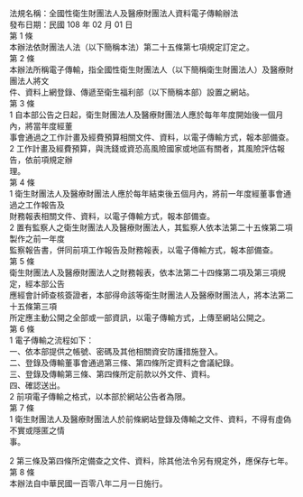 法規名稱：全國性衛生財團法人及醫療財團法人資料電子傳輸辦法  
發布日期：民國 108 年 02 月 01 日  
第 1 條  
本辦法依財團法人法（以下簡稱本法）第二十五條第七項規定訂定之。  
第 2 條  
本辦法所稱電子傳輸，指全國性衛生財團法人（以下簡稱衛生財團法人）及醫療財團法人將文  
件、資料上網登錄、傳遞至衛生福利部（以下簡稱本部）設置之網站。  
第 3 條  
1 自本部公告之日起，衛生財團法人及醫療財團法人應於每年年度開始後一個月內，將當年度經董  
事會通過之工作計畫及經費預算相關文件、資料，以電子傳輸方式，報本部備查。  
2 工作計畫及經費預算，與洗錢或資恐高風險國家或地區有關者，其風險評估報告，依前項規定辦  
理。  
第 4 條  
1 衛生財團法人及醫療財團法人應於每年結束後五個月內，將前一年度經董事會通過之工作報告及  
財務報表相關文件、資料，以電子傳輸方式，報本部備查。  
2 置有監察人之衛生財團法人及醫療財團法人，其監察人依本法第二十五條第二項製作之前一年度  
監察報告書，併同前項工作報告及財務報表，以電子傳輸方式，報本部備查。  
第 5 條  
衛生財團法人及醫療財團法人之財務報表，依本法第二十四條第二項及第三項規定，經本部公告  
應經會計師查核簽證者，本部得命該等衛生財團法人及醫療財團法人，將本法第二十五條第三項  
所定應主動公開之全部或一部資訊，以電子傳輸方式，上傳至網站公開之。  
第 6 條  
1 電子傳輸之流程如下：  
一、依本部提供之帳號、密碼及其他相關資安防護措施登入。  
二、登錄及傳輸董事會通過第三條、第四條所定資料之會議紀錄。  
三、登錄及傳輸第三條、第四條所定前款以外文件、資料。  
四、確認送出。  
2 前項電子傳輸之格式，以本部於網站公告者為限。  
第 7 條  
1 衛生財團法人及醫療財團法人於前條網站登錄及傳輸之文件、資料，不得有虛偽不實或隱匿之情  
事。  


2 第三條及第四條所定備查之文件、資料，除其他法令另有規定外，應保存七年。  
第 8 條  
本辦法自中華民國一百零八年二月一日施行。  


